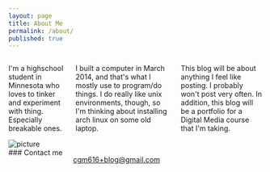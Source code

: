 ```yaml
---
layout: page
title: About Me
permalink: /about/
published: true
---
```


<div class="eight columns">
<p>I'm a highschool student in Minnesota who loves to tinker and experiment with thing. Especially breakable ones.</p>
 
<p>I built a computer in March 2014, and that's what I mostly use to program/do things. I do really like unix environments, though, so I'm thinking about installing arch linux on some old laptop.</p>
 
<p>This blog will be about anything I feel like posting. I probably won't post very often. In addition, this blog will be a portfolio for a Digital Media course that I'm taking.</p>
</div>
<div class="four columns">
<img src="{{ site.baseurl }}/images/lightningport.png" style="max-width: 200px; height: auto;" alt="picture">
</div>
<div class="twelve columns">
### Contact me

[cgm616+blog@gmail.com](mailto:cgm616+blog@gmail.com)
</div>
